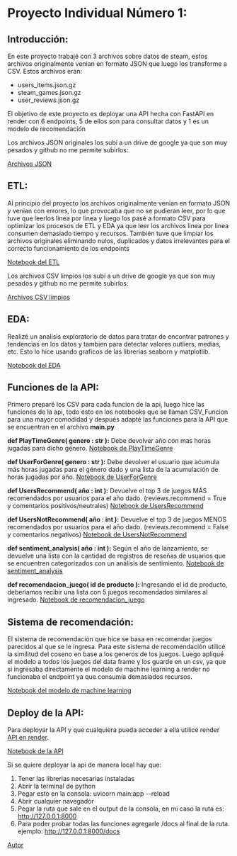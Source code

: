 # Proyecto Individual Número 1: #

## Introducción: ##

En este proyecto trabajé con 3 archivos sobre datos de steam, estos archivos originalmente venian en formato JSON que luego los transforme a CSV. Estos archivos eran:
  - users_items.json.gz
  - steam_games.json.gz
  - user_reviews.json.gz

El objetivo de este proyecto es deployar una API hecha con FastAPI en render con 6 endpoints, 5 de ellos son para consultar datos y 1 es un modelo de recomendación

Los archivos JSON originales los subí a un drive de google ya que son muy pesados y github no me permite subirlos:

[Archivos JSON](https://drive.google.com/drive/folders/1ho75x6-e320yu06KCBog08ERFh2hIDne?usp=drive_link)

## ETL: ##
Al principio del proyecto los archivos originalmente venian en formato JSON y venian con errores, lo que provocaba que no se pudieran leer, por lo que tuve que leerlos linea por linea y luego los pasé a formato CSV para optimizar los procesos de ETL y EDA ya que leer los archivos linea por linea consumen demasiado tiempo y recursos.
También tuve que limpiar los archivos originales eliminando nulos, duplicados y datos irrelevantes para el correcto funcionamiento de los endpoints

[Notebook del ETL](https://github.com/Lukitens/PI_ML_OPS/blob/main/limpieza.ipynb)

Los archivos CSV limpios los subí a un drive de google ya que son muy pesados y github no me permite subirlos:

[Archivos CSV limpios](https://drive.google.com/drive/folders/1NgPKIbytor0SxQnDtnOZLPK3SKXXSCSq?usp=drive_link)

## EDA: ##
Realizé un analisis exploratorio de datos para tratar de encontrar patrones y tendencias en los datos y tambien para detectar valores outliers, medias, etc. Esto lo hice usando graficos de las librerias seaborn y matplotlib.

[Notebook del EDA](https://github.com/Lukitens/PI_ML_OPS/blob/main/eda.ipynb)

## Funciones de la API: ##

Primero preparé los CSV para cada funcion de la api, luego hice las funciones de la api, todo esto en los notebooks que se llaman CSV_Funcion para una mayor comodidad y después adapté las funciones para la API que se encuentran en el archivo **main.py**

**def PlayTimeGenre( genero : str ):** Debe devolver año con mas horas jugadas para dicho género.
[Notebook de PlayTimeGenre](https://github.com/Lukitens/PI_ML_OPS/blob/main/CSV_Funcion1.ipynb)

**def UserForGenre( genero : str ):** Debe devolver el usuario que acumula más horas jugadas para el género dado y una lista de la acumulación de horas jugadas por año.
[Notebook de UserForGenre](https://github.com/Lukitens/PI_ML_OPS/blob/main/CSV_Funcion2.ipynb)

**def UsersRecommend( año : int ):** Devuelve el top 3 de juegos MÁS recomendados por usuarios para el año dado. (reviews.recommend = True y comentarios positivos/neutrales)
[Notebook de UsersRecommend](https://github.com/Lukitens/PI_ML_OPS/blob/main/CSV_Funcion3.ipynb)

**def UsersNotRecommend( año : int ):** Devuelve el top 3 de juegos MENOS recomendados por usuarios para el año dado. (reviews.recommend = False y comentarios negativos)
[Notebook de UsersNotRecommend](https://github.com/Lukitens/PI_ML_OPS/blob/main/CSV_Funcion4.ipynb)

**def sentiment_analysis( año : int ):** Según el año de lanzamiento, se devuelve una lista con la cantidad de registros de reseñas de usuarios que se encuentren categorizados con un análisis de sentimiento.
[Notebook de sentiment_analysis](https://github.com/Lukitens/PI_ML_OPS/blob/main/CSV_Funcion5.ipynb)

**def recomendacion_juego( id de producto ):** Ingresando el id de producto, deberíamos recibir una lista con 5 juegos recomendados similares al ingresado.
[Notebook de recomendacion_juego](https://github.com/Lukitens/PI_ML_OPS/blob/main/FuncionML.ipynb)

## Sistema de recomendación: ##
El sistema de recomendación que hice se basa en recomendar juegos parecidos al que se le ingresa.
Para este sistema de recomendación utilicé la similitud del coseno en base a los generos de los juegos. Luego apliqué el modelo a todos los juegos del data frame y los guarde en un csv, ya que si ingresaba directamente el modelo de machine learning a render no funcionaba el endpoint ya que consumía demasiados recursos.

[Notebook del modelo de machine learning](https://github.com/Lukitens/PI_ML_OPS/blob/main/FuncionML.ipynb)

## Deploy de la API: ##
Para deployar la API y que cualquiera pueda acceder a ella utilicé render [API en render](https://lucas-api-pi.onrender.com/docs).

[Notebook de la API](https://github.com/Lukitens/PI_ML_OPS/blob/main/main.py)

Si se quiere deployar la api de manera local hay que:
  1. Tener las librerias necesarias instaladas
  2. Abrir la terminal de python
  3. Pegar esto en la consola: uvicorn main:app --reload
  4. Abrir cualquier navegador
  5. Pegar la ruta que sale en el output de la consola, en mi caso la ruta es: http://127.0.0.1:8000
  6. Para poder probar todas las funciones agregarle /docs al final de la ruta. ejemplo: http://127.0.0.1:8000/docs

[Autor](https://www.linkedin.com/in/lucas-raña-49120a271/)
